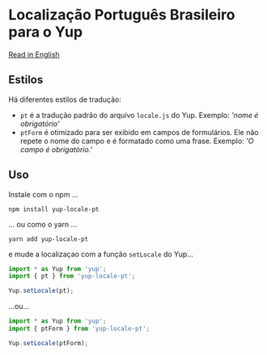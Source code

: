 # Localização Português Brasileiro para o Yup

[Read in English](README.md)

## Estilos
Há diferentes estilos de tradução:
- `pt` é a tradução padrão do arquivo `locale.js` do Yup. Exemplo: *'nome é obrigatório'*
- `ptForm` é otimizado para ser exibido em campos de formulários. Ele não repete o nome do campo e é formatado como uma frase. Exemplo: *'O campo é obrigatório.'*

## Uso
Instale com o npm ...
```
npm install yup-locale-pt
```
... ou como o yarn ...
```
yarn add yup-locale-pt
```
e mude a localizaçao com a função `setLocale` do Yup...
```js
import * as Yup from 'yup';
import { pt } from 'yup-locale-pt';

Yup.setLocale(pt);
```
...ou...
```js
import * as Yup from 'yup';
import { ptForm } from 'yup-locale-pt';

Yup.setLocale(ptForm);
```
